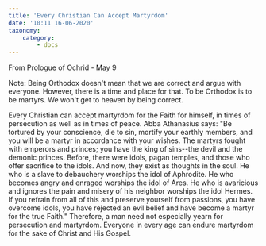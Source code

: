 ```yaml
---
title: 'Every Christian Can Accept Martyrdom'
date: '10:11 16-06-2020'
taxonomy:
    category:
        - docs
---
```


From Prologue of Ochrid - May 9

Note: Being Orthodox doesn't mean that we are correct and argue with everyone. However, there is a time and place for that. To be Orthodox is to be martyrs. We won't get to heaven by being correct.

Every Christian can accept martyrdom for the Faith for himself,
 in times of persecution as well as in times of peace. Abba Athanasius 
says: "Be tortured by your conscience, die to sin, mortify your earthly 
members, and you will be a martyr in accordance with your wishes. The 
martyrs fought with emperors and princes; you have the king of sins--the
 devil and the demonic princes. Before, there were idols, pagan temples,
 and those who offer sacrifice to the idols. And now, they exist as 
thoughts in the soul. He who is a slave to debauchery worships the idol 
of Aphrodite. He who becomes angry and enraged worships the idol of 
Ares. He who is avaricious and ignores the pain and misery of his 
neighbor worships the idol Hermes. If you refrain from all of this and 
preserve yourself from passions, you have overcome idols, you have 
rejected an evil belief and have become a martyr for the true Faith." 
Therefore, a man need not especially yearn for persecution and 
martyrdom. Everyone in every age can endure martyrdom for the sake of 
Christ and His Gospel.
